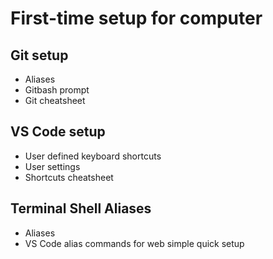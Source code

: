 # First-time setup for computer

## Git setup

- Aliases
- Gitbash prompt
- Git cheatsheet

## VS Code setup

- User defined keyboard shortcuts
- User settings
- Shortcuts cheatsheet

## Terminal Shell Aliases

- Aliases
- VS Code alias commands for web simple quick setup
